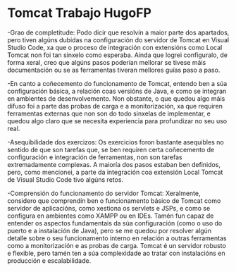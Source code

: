 # Tomcat Trabajo HugoFP

-Grao de completitude:
Podo dicir que resolvín a maior parte dos apartados, pero tiven algúns dubidas na configuración do servidor de Tomcat en Visual Studio Code, xa que o proceso de integración con extensións como Local Tomcat non foi tan sinxelo como esperaba. Aínda que logrei configuralo, de forma xeral, creo que algúns pasos poderían mellorar se tivese máis documentación ou se as ferramentas tiveran mellores guías paso a paso.

-En canto a coñecemento do funcionamento de Tomcat, entendo ben a súa configuración básica, a relación coas versións de Java, e como se integran en ambientes de desenvolvemento. Non obstante, o que quedou algo máis difuso foi a parte das probas de carga e a monitorización, xa que requiren ferramentas externas que non son do todo sinxelas de implementar, e quedou algo claro que se necesita experiencia para profundizar no seu uso real.

-Asequibilidade dos exercizos:
Os exercicios foron bastante asequibles no sentido de que son tarefas que, se ben requiren certa coñecemento de configuración e integración de ferramentas, non son tarefas extremadamente complexas. A maioría dos pasos estaban ben definidos, pero, como mencionei, a parte da integración coa extensión Local Tomcat de Visual Studio Code tivo algúns retos.

-Comprensión do funcionamento do servidor Tomcat:
Xeralmente, considero que comprendín ben o funcionamento básico de Tomcat como servidor de aplicacións, como xestiona os servlets e JSPs, e como se configura en ambientes como XAMPP ou en IDEs. Tamén fun capaz de entender os aspectos fundamentais da súa configuración (como o uso do puerto e a instalación de Java), pero se me quedou por resolver algún detalle sobre o seu funcionamento interno en relación a outras ferramentas como a monitorización e as probas de carga. Tomcat é un servidor robusto e flexible, pero tamén ten a súa complexidade ao tratar con instalacións en producción e escalabilidade.
